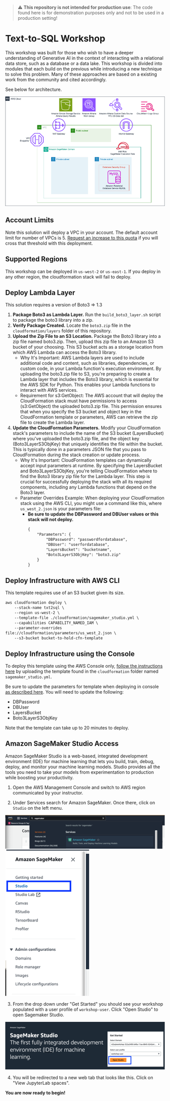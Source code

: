 > :warning: **This repository is not intended for production use**: The code found here is for demonstration purposes only and not to be used in a production setting!

# Text-to-SQL Workshop
This workshop was built for those who wish to have a deeper understanding of Generative AI in the context of interacting with a relational data store, such as a database or a data lake. This workshop is divided into modules that each build on the previous while introducing a new technique to solve this problem. Many of these approaches are based on a existing work from the community and cited accordingly.


See below for architecture.

![Workshop Architecture](/images/workshop_architecture.png "Workshop Architecture")

## Account Limits
Note this solution will deploy a VPC in your account. The default account limit for number of VPCs is 5. [Request an increase to this quota](https://docs.aws.amazon.com/servicequotas/latest/userguide/request-quota-increase.html) if you will cross that threshold with this deployment.

## Supported Regions
This workshop can be deployed in `us-west-2` or `us-east-1`. If you deploy in any other region, the cloudformation stack will fail to deploy.

## Deploy Lambda Layer
This solution requires a version of Boto3 => 1.3
1. **Package Boto3 as Lambda Layer.** Run the `build_boto3_layer.sh` script to package the boto3 library into a zip.
1. **Verify Package Created.** Locate the `boto3.zip` file in the `cloudformation/layers` folder of this repository.
1. **Upload the Zip File to an S3 Location.** Package the Boto3 library into a zip file named boto3.zip. Then, upload this zip file to an Amazon S3 bucket of your choosing. This S3 bucket acts as a storage location from which AWS Lambda can access the Boto3 library.
    * Why It's Important: AWS Lambda layers are used to include additional code and content, such as libraries, dependencies, or custom code, in your Lambda function's execution environment. By uploading the boto3.zip file to S3, you're preparing to create a Lambda layer that includes the Boto3 library, which is essential for the AWS SDK for Python. This enables your Lambda functions to interact with AWS services.
    * Requirement for s3:GetObject: The AWS account that will deploy the CloudFormation stack must have permissions to access (s3:GetObject) the uploaded boto3.zip file. This permission ensures that when you specify the S3 bucket and object key in the CloudFormation template or parameters, AWS can retrieve the zip file to create the Lambda layer.
1. **Update the CloudFormation Parameters.** Modify your CloudFormation stack's parameters to include the name of the S3 bucket (LayersBucket) where you've uploaded the boto3.zip file, and the object key (Boto3LayerS3ObjKey) that uniquely identifies the file within the bucket. This is typically done in a parameters JSON file that you pass to CloudFormation during the stack creation or update process.
    * Why It's Important: CloudFormation templates can dynamically accept input parameters at runtime. By specifying the LayersBucket and Boto3LayerS3ObjKey, you're telling CloudFormation where to find the Boto3 library zip file for the Lambda layer. This step is crucial for successfully deploying the stack with all its required components, including any Lambda functions that depend on the Boto3 layer.
    * Parameter Overrides Example: When deploying your CloudFormation stack using the AWS CLI, you might use a command like this, where `us_west_2.json` is your parameters file:
        * **Be sure to update the DBPassword and DBUser values or this stack will not deploy.**
            ```
            {
                "Parameters": {
                    "DBPassword": "passwordfordatabase",
                    "DBUser": "userfordatabase",
                    "LayersBucket": "bucketname",
                    "Boto3LayerS3ObjKey": "boto3.zip"
                }
            }
            ```

## Deploy Infrastructure with AWS CLI
This template requires use of an S3 bucket given its size.
```
aws cloudformation deploy \
    --stack-name txt2sql \
    --region us-west-2 \
    --template-file ./cloudformation/sagemaker_studio.yml \
    --capabilities CAPABILITY_NAMED_IAM \
    --parameter-overrides file://cloudformation/parameters/us_west_2.json \
    --s3-bucket bucket-to-hold-cfn-template
```

## Deploy Infrastructure using the Console
To deploy this template using the AWS Console only, [follow the instructions here](https://docs.aws.amazon.com/AWSCloudFormation/latest/UserGuide/cfn-console-create-stack.html) by uploading the template found in the `cloudformation` folder named `sagemaker_studio.yml`.

Be sure to update the parameters for template when deploying in console [as described here](https://docs.aws.amazon.com/AWSCloudFormation/latest/UserGuide/cfn-using-console-create-stack-parameters.html). You will need to update the following:
* DBPassword
* DBUser
* LayersBucket
* Boto3LayerS3ObjKey

Note that the template can take up to 20 minutes to deploy.


## Amazon SageMaker Studio Access

Amazon SageMaker Studio is a web-based, integrated development environment (IDE) for machine learning that lets you 
build, train, debug, deploy, and monitor your machine learning models. Studio provides all the tools you need to take 
your models from experimentation to production while boosting your productivity.

1. Open the AWS Management Console and switch to AWS region communicated by your instructor.

2. Under Services search for Amazon SageMaker. Once there, click on `Studio` on the left menu.

![sm-started1](/images/sm-started1.png)
![sm_studio_menu](/images/sm_studio_menu.png)

3. From the drop down under "Get Started" you should see your workshop populated with a user profile of `workshop-user`. Click "Open Studio" to open Sagemaker Studio.

![sm-started2](/images/sm-started2.png)

4. You will be redirected to a new web tab that looks like this. Click on "View JupyterLab spaces".

**You are now ready to begin!**

